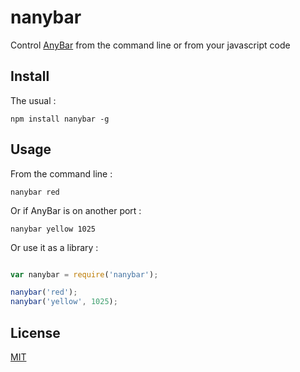 # nanybar

Control [AnyBar](https://github.com/tonsky/AnyBar) from the command line or from your javascript code

## Install

The usual :
```
npm install nanybar -g
```

## Usage

From the command line :

```
nanybar red
```

Or if AnyBar is on another port :

```
nanybar yellow 1025
```

Or use it as a library :
```javascript

var nanybar = require('nanybar');

nanybar('red');
nanybar('yellow', 1025);
```

## License

[MIT](http://rumpl.mit-license.org)
